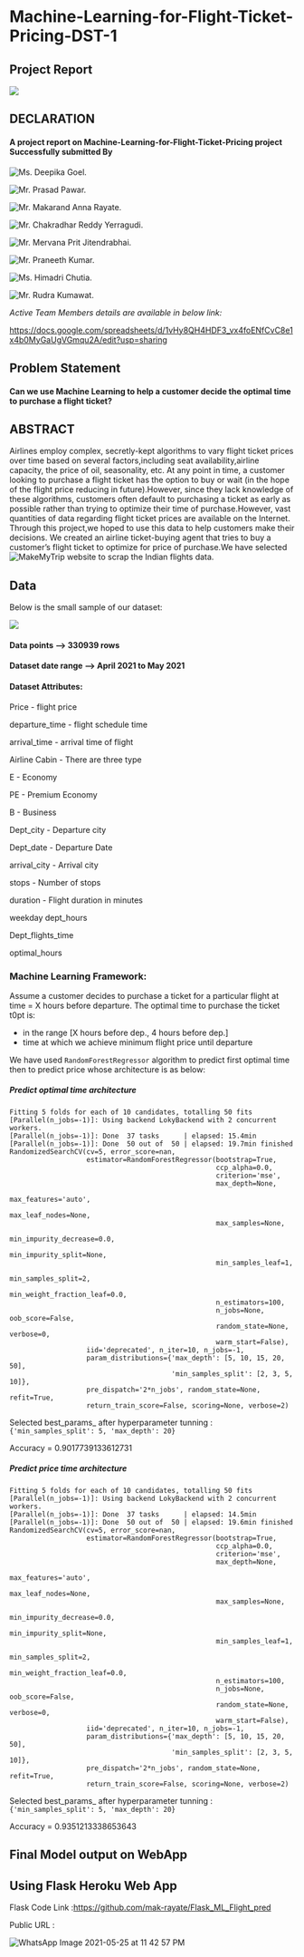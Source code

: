 # Machine-Learning-for-Flight-Ticket-Pricing-DST-1
## Project Report

![](img.jpg)

## DECLARATION

#### A project report on Machine-Learning-for-Flight-Ticket-Pricing project Successfully submitted By

![Ms. Deepika Goel.](https://github.com/goeld9911/)

![Mr. Prasad Pawar.](https://github.com/Prasad993)

![Mr. Makarand Anna Rayate.](https://github.com/mak-rayate)

![Mr. Chakradhar Reddy Yerragudi.](https://github.com/chakradhar123)

![Mr. Mervana Prit Jitendrabhai.](https://github.com/Prit005)

![Mr. Praneeth Kumar.](https://github.com/praneeth300?tab=repositories)

![Ms. Himadri Chutia.](https://github.com/Himadrichutia)

![Mr. Rudra Kumawat.](https://github.com/Rudra-kumawat-22)

*Active Team Members details are available in below link:*

https://docs.google.com/spreadsheets/d/1vHy8QH4HDF3_vx4foENfCvC8e1x4b0MyGaUgVGmqu2A/edit?usp=sharing

## Problem Statement
#### Can we use Machine Learning to help a customer decide the optimal time to purchase a flight ticket?



## ABSTRACT

Airlines employ complex, secretly-kept algorithms to vary flight ticket prices over time based on several factors,including seat availability,airline capacity, the price of oil, seasonality, etc. At any point in time, a customer looking to purchase a flight ticket has the option to buy or wait (in the hope of the flight price reducing in future).However, since they lack knowledge of these algorithms, customers often default to purchasing a ticket as early as possible rather than trying to optimize their time of purchase.However, vast quantities of data regarding flight ticket prices are available on the Internet. Through this project,we hoped to use this data to help customers make their decisions. We created an airline ticket-buying agent that tries to buy a customer’s flight ticket to optimize for price of purchase.We have selected ![MakeMyTrip](https://www.makemytrip.com/flights/) website to scrap the Indian flights data.

## Data
Below is the small sample of our dataset:

![](Screenshot.png)

#### Data points --> 330939 rows
#### Dataset date range --> April 2021 to May 2021
#### Dataset Attributes:

Price - flight price

departure_time	- flight schedule time

arrival_time - arrival time of flight

Airline	Cabin - There are three type

E - Economy

PE - Premium Economy

B - Business

Dept_city - Departure city

Dept_date - Departure Date	

arrival_city - Arrival city	

stops - Number of stops

duration - Flight duration in minutes

weekday	dept_hours	

Dept_flights_time	

optimal_hours

### Machine Learning Framework:

Assume a customer decides to purchase a ticket for a particular flight at time = X 
hours before departure. The optimal time to purchase the ticket t0pt is:
- in the range [X hours before dep., 4 hours before dep.]
- time at which we achieve minimum flight price until departure

We have used `RandomForestRegressor` algorithm to predict first optimal time then to predict price whose architecture is as below:

##### Predict optimal time architecture

    Fitting 5 folds for each of 10 candidates, totalling 50 fits
    [Parallel(n_jobs=-1)]: Using backend LokyBackend with 2 concurrent workers.
    [Parallel(n_jobs=-1)]: Done  37 tasks      | elapsed: 15.4min
    [Parallel(n_jobs=-1)]: Done  50 out of  50 | elapsed: 19.7min finished
    RandomizedSearchCV(cv=5, error_score=nan,
                       estimator=RandomForestRegressor(bootstrap=True,
                                                       ccp_alpha=0.0,
                                                       criterion='mse',
                                                       max_depth=None,
                                                       max_features='auto',
                                                       max_leaf_nodes=None,
                                                       max_samples=None,
                                                       min_impurity_decrease=0.0,
                                                       min_impurity_split=None,
                                                       min_samples_leaf=1,
                                                       min_samples_split=2,
                                                       min_weight_fraction_leaf=0.0,
                                                       n_estimators=100,
                                                       n_jobs=None, oob_score=False,
                                                       random_state=None, verbose=0,
                                                       warm_start=False),
                       iid='deprecated', n_iter=10, n_jobs=-1,
                       param_distributions={'max_depth': [5, 10, 15, 20, 50],
                                            'min_samples_split': [2, 3, 5, 10]},
                       pre_dispatch='2*n_jobs', random_state=None, refit=True,
                       return_train_score=False, scoring=None, verbose=2)

Selected best_params_ after hyperparameter tunning : `{'min_samples_split': 5, 'max_depth': 20}`
 
 Accuracy = 0.9017739133612731

##### Predict price time architecture

    Fitting 5 folds for each of 10 candidates, totalling 50 fits
    [Parallel(n_jobs=-1)]: Using backend LokyBackend with 2 concurrent workers.
    [Parallel(n_jobs=-1)]: Done  37 tasks      | elapsed: 14.5min
    [Parallel(n_jobs=-1)]: Done  50 out of  50 | elapsed: 19.6min finished
    RandomizedSearchCV(cv=5, error_score=nan,
                       estimator=RandomForestRegressor(bootstrap=True,
                                                       ccp_alpha=0.0,
                                                       criterion='mse',
                                                       max_depth=None,
                                                       max_features='auto',
                                                       max_leaf_nodes=None,
                                                       max_samples=None,
                                                       min_impurity_decrease=0.0,
                                                       min_impurity_split=None,
                                                       min_samples_leaf=1,
                                                       min_samples_split=2,
                                                       min_weight_fraction_leaf=0.0,
                                                       n_estimators=100,
                                                       n_jobs=None, oob_score=False,
                                                       random_state=None, verbose=0,
                                                       warm_start=False),
                       iid='deprecated', n_iter=10, n_jobs=-1,
                       param_distributions={'max_depth': [5, 10, 15, 20, 50],
                                            'min_samples_split': [2, 3, 5, 10]},
                       pre_dispatch='2*n_jobs', random_state=None, refit=True,
                       return_train_score=False, scoring=None, verbose=2)
                       
Selected best_params_ after hyperparameter tunning : `{'min_samples_split': 5, 'max_depth': 20}`

Accuracy = 0.9351213338653643

## Final Model output on WebApp
## Using Flask Heroku Web App
Flask Code
Link :https://github.com/mak-rayate/Flask_ML_Flight_pred

Public URL : 

![WhatsApp Image 2021-05-25 at 11 42 57 PM](https://user-images.githubusercontent.com/67750027/119673710-32e27200-be59-11eb-9450-13bbad3dac24.jpeg)

